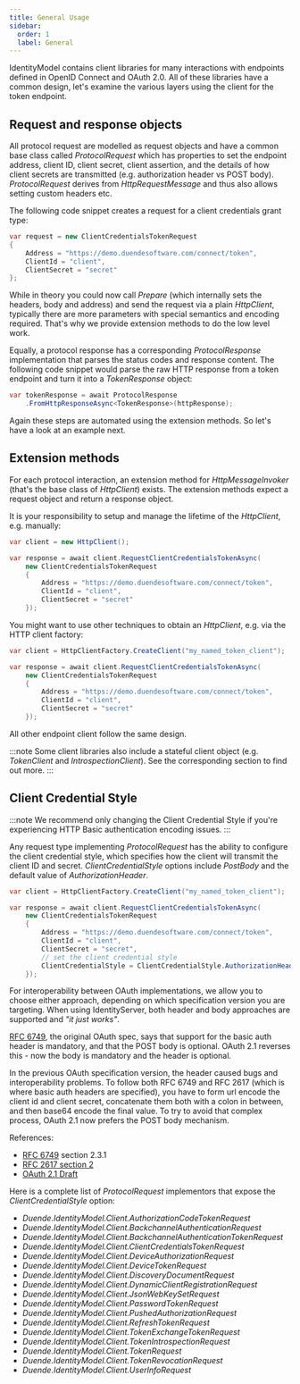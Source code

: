 ```yaml
---
title: General Usage
sidebar:
  order: 1
  label: General
---
```



IdentityModel contains client libraries for many interactions with
endpoints defined in OpenID Connect and OAuth 2.0. All of these
libraries have a common design, let's examine the various layers using
the client for the token endpoint.

## Request and response objects


All protocol request are modelled as request objects and have a common
base class called *ProtocolRequest* which has properties to set the
endpoint address, client ID, client secret, client assertion, and the
details of how client secrets are transmitted (e.g. authorization header
vs POST body). *ProtocolRequest* derives from *HttpRequestMessage* and
thus also allows setting custom headers etc.

The following code snippet creates a request for a client credentials
grant type:

```cs
var request = new ClientCredentialsTokenRequest
{
    Address = "https://demo.duendesoftware.com/connect/token",
    ClientId = "client",
    ClientSecret = "secret"
};
```

While in theory you could now call *Prepare* (which internally sets the
headers, body and address) and send the request via a plain
*HttpClient*, typically there are more parameters with special semantics
and encoding required. That\'s why we provide extension methods to do
the low level work.

Equally, a protocol response has a corresponding *ProtocolResponse*
implementation that parses the status codes and response content. The
following code snippet would parse the raw HTTP response from a token
endpoint and turn it into a *TokenResponse* object:

```cs
var tokenResponse = await ProtocolResponse
    .FromHttpResponseAsync<TokenResponse>(httpResponse);
```

Again these steps are automated using the extension methods. So let\'s
have a look at an example next.

## Extension methods

For each protocol interaction, an extension method for
*HttpMessageInvoker* (that's the base class of *HttpClient*) exists.
The extension methods expect a request object and return a response
object.

It is your responsibility to setup and manage the lifetime of the
*HttpClient*, e.g. manually:

```cs
var client = new HttpClient();

var response = await client.RequestClientCredentialsTokenAsync(
    new ClientCredentialsTokenRequest
    {
        Address = "https://demo.duendesoftware.com/connect/token",
        ClientId = "client",
        ClientSecret = "secret"
    });
```

You might want to use other techniques to obtain an *HttpClient*, e.g.
via the HTTP client factory:

```cs
var client = HttpClientFactory.CreateClient("my_named_token_client");

var response = await client.RequestClientCredentialsTokenAsync(
    new ClientCredentialsTokenRequest
    {
        Address = "https://demo.duendesoftware.com/connect/token",
        ClientId = "client",
        ClientSecret = "secret"
    });
```

All other endpoint client follow the same design.

:::note
Some client libraries also include a stateful client object (e.g.
*TokenClient* and *IntrospectionClient*). See the corresponding section
to find out more.
:::

## Client Credential Style

:::note
We recommend only changing the Client Credential Style if you're experiencing
HTTP Basic authentication encoding issues.
:::


Any request type implementing *ProtocolRequest* has the ability to configure
the client credential style, which specifies how the client will transmit the client ID and secret.
*ClientCredentialStyle* options include *PostBody* and the default value of *AuthorizationHeader*.

```cs
var client = HttpClientFactory.CreateClient("my_named_token_client");

var response = await client.RequestClientCredentialsTokenAsync(
    new ClientCredentialsTokenRequest
    {
        Address = "https://demo.duendesoftware.com/connect/token",
        ClientId = "client",
        ClientSecret = "secret",
        // set the client credential style
        ClientCredentialStyle = ClientCredentialStyle.AuthorizationHeader
    });
```

For interoperability between OAuth implementations, we allow you to choose either approach, depending on which
specification version you are targeting. When using IdentityServer, both header and body approaches
are supported and _"it just works"_.

[RFC 6749](https://datatracker.ietf.org/doc/rfc6749/), the original OAuth spec, says that support for the basic auth header is mandatory, 
and that the POST body is optional. OAuth 2.1 reverses this - now the body is mandatory and the header is optional.

In the previous OAuth specification version, the header caused bugs and interoperability problems. To follow
both RFC 6749 and RFC 2617 (which is where basic auth headers are specified), you have to form url encode the client id and client secret, 
concatenate them both with a colon in between, and then base64 encode the final value. To try to avoid that complex process,
OAuth 2.1 now prefers the POST body mechanism.


References:

- [RFC 6749](https://datatracker.ietf.org/doc/rfc6749/) section 2.3.1
- [RFC 2617 section 2](https://www.rfc-editor.org/rfc/rfc2617#section-2)
- [OAuth 2.1 Draft](https://datatracker.ietf.org/doc/draft-ietf-oauth-v2-1/)

Here is a complete list of *ProtocolRequest* implementors that expose the *ClientCredentialStyle* option:

- *Duende.IdentityModel.Client.AuthorizationCodeTokenRequest*
- *Duende.IdentityModel.Client.BackchannelAuthenticationRequest*
- *Duende.IdentityModel.Client.BackchannelAuthenticationTokenRequest*
- *Duende.IdentityModel.Client.ClientCredentialsTokenRequest*
- *Duende.IdentityModel.Client.DeviceAuthorizationRequest*
- *Duende.IdentityModel.Client.DeviceTokenRequest*
- *Duende.IdentityModel.Client.DiscoveryDocumentRequest*
- *Duende.IdentityModel.Client.DynamicClientRegistrationRequest*
- *Duende.IdentityModel.Client.JsonWebKeySetRequest*
- *Duende.IdentityModel.Client.PasswordTokenRequest*
- *Duende.IdentityModel.Client.PushedAuthorizationRequest*
- *Duende.IdentityModel.Client.RefreshTokenRequest*
- *Duende.IdentityModel.Client.TokenExchangeTokenRequest*
- *Duende.IdentityModel.Client.TokenIntrospectionRequest*
- *Duende.IdentityModel.Client.TokenRequest*
- *Duende.IdentityModel.Client.TokenRevocationRequest*
- *Duende.IdentityModel.Client.UserInfoRequest*